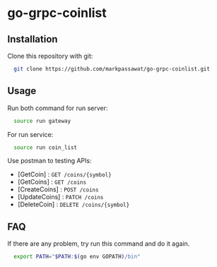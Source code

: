 # go-grpc-coinlist

## Installation 
Clone this repository with git:
```bash
  git clone https://github.com/markpassawat/go-grpc-coinlist.git
```
## Usage
Run both command for run server:
```bash
  source run gateway
```
For run service:
```bash
  source run coin_list
```

Use postman to testing APIs:

* [GetCoin] : `GET /coins/{symbol}`
* [GetCoins] : `GET /coins`
* [CreateCoins] : `POST /coins`
* [UpdateCoins] : `PATCH /coins`
* [DeleteCoin] : `DELETE /coins/{symbol}`


## FAQ
If there are any problem, try run this command and do it again.
```bash
  export PATH="$PATH:$(go env GOPATH)/bin"
```
